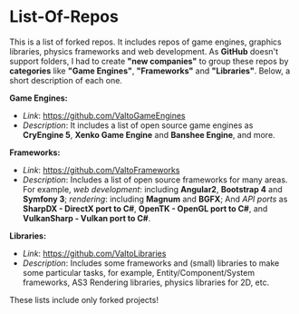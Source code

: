 # List-Of-Repos
This is a list of forked repos.  It includes repos of game engines, graphics libraries, physics frameworks and web development. As **GitHub** doesn't support folders, I had to create **"new companies"** to group these repos by **categories** like **"Game Engines"**, **"Frameworks"** and **"Libraries"**. Below, a short description of each one.

**Game Engines:**
* *Link*: https://github.com/ValtoGameEngines
* *Description*: It includes a list of open source game engines as **CryEngine 5**, **Xenko Game Engine** and **Banshee Engine**, and more.

**Frameworks:**
* *Link*: https://github.com/ValtoFrameworks
* *Description*: Includes a list of open source frameworks for many areas. For example, *web development*: including **Angular2**, **Bootstrap 4** and **Symfony 3**; *rendering*: including **Magnum** and **BGFX**; And *API ports* as **SharpDX - DirectX port to C#**, **OpenTK - OpenGL port to C#**, and **VulkanSharp - Vulkan port to C#**.

**Libraries:**
* *Link*: https://github.com/ValtoLibraries
* *Description*: Includes some frameworks and (small) libraries to make some particular tasks, for example, Entity/Component/System frameworks, AS3 Rendering libraries, physics libraries for 2D, etc.

These lists include only forked projects!
